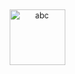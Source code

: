 <div align="center">
<img style="margin: 10px" src="https://i.pinimg.com/originals/e5/8e/1f/e58e1f9a7444cdf86a45525b2d1e48a8.gif" alt="abc" height="100" />  
</div> 
